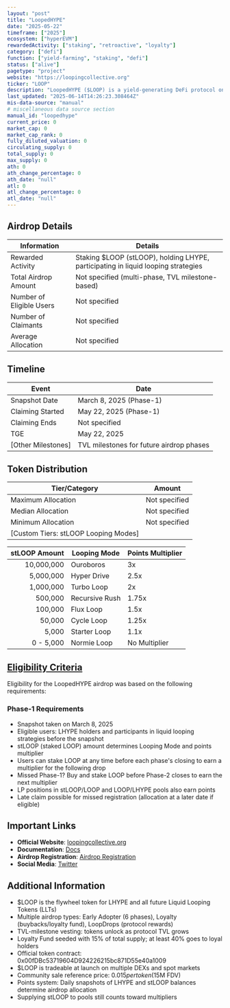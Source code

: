 ```yaml
---
layout: "post"
title: "LoopedHYPE"
date: "2025-05-22"
timeframe: ["2025"]
ecosystem: ["hyperEVM"]
rewardedActivity: ["staking", "retroactive", "loyalty"]
category: ["defi"]
function: ["yield-farming", "staking", "defi"]
status: ["alive"]
pagetype: "project"
website: "https://loopingcollective.org"
ticker: "LOOP"
description: "LoopedHYPE ($LOOP) is a yield-generating DeFi protocol on HyperEVM, enabling users to earn multipliers and airdrops by staking LOOP and participating in liquid looping strategies."
last_updated: "2025-06-14T14:26:23.308464Z"
mis-data-source: "manual"
# miscellaneous data source section
manual_id: "loopedhype"
current_price: 0
market_cap: 0
market_cap_rank: 0
fully_diluted_valuation: 0
circulating_supply: 0
total_supply: 0
max_supply: 0
ath: 0
ath_change_percentage: 0
ath_date: "null"
atl: 0
atl_change_percentage: 0
atl_date: "null"
---
```


## Airdrop Details

| Information              | Details                                                                           |
| ------------------------ | --------------------------------------------------------------------------------- |
| Rewarded Activity        | Staking $LOOP (stLOOP), holding LHYPE, participating in liquid looping strategies |
| Total Airdrop Amount     | Not specified (multi-phase, TVL milestone-based)                                  |
| Number of Eligible Users | Not specified                                                                     |
| Number of Claimants      | Not specified                                                                     |
| Average Allocation       | Not specified                                                                     |

## Timeline

| Event              | Date                                     |
| ------------------ | ---------------------------------------- |
| Snapshot Date      | March 8, 2025 (Phase-1)                  |
| Claiming Started   | May 22, 2025 (Phase-1)                   |
| Claiming Ends      | Not specified                            |
| TGE                | May 22, 2025                             |
| [Other Milestones] | TVL milestones for future airdrop phases |

## Token Distribution

| Tier/Category                        | Amount        |
| ------------------------------------ | ------------- |
| Maximum Allocation                   | Not specified |
| Median Allocation                    | Not specified |
| Minimum Allocation                   | Not specified |
| [Custom Tiers: stLOOP Looping Modes] |               |

| stLOOP Amount | Looping Mode   | Points Multiplier |
| ------------: | -------------- | ----------------- |
|    10,000,000 | Ouroboros      | 3x                |
|     5,000,000 | Hyper Drive    | 2.5x              |
|     1,000,000 | Turbo Loop     | 2x                |
|       500,000 | Recursive Rush | 1.75x             |
|       100,000 | Flux Loop      | 1.5x              |
|        50,000 | Cycle Loop     | 1.25x             |
|         5,000 | Starter Loop   | 1.1x              |
|     0 - 5,000 | Normie Loop    | No Multiplier     |

## [Eligibility Criteria](https://loopedhype.com/airdrop-registration)

Eligibility for the LoopedHYPE airdrop was based on the following requirements:

### Phase-1 Requirements
- Snapshot taken on March 8, 2025
- Eligible users: LHYPE holders and participants in liquid looping strategies before the snapshot
- stLOOP (staked LOOP) amount determines Looping Mode and points multiplier
- Users can stake LOOP at any time before each phase's closing to earn a multiplier for the following drop
- Missed Phase-1? Buy and stake LOOP before Phase-2 closes to earn the next multiplier
- LP positions in stLOOP/LOOP and LOOP/LHYPE pools also earn points
- Late claim possible for missed registration (allocation at a later date if eligible)

## Important Links

- **Official Website**: [loopingcollective.org](https://loopingcollective.org)
- **Documentation**: [Docs](https://docs.loopingcollective.org)
- **Airdrop Registration**: [Airdrop Registration](https://loopedhype.com/airdrop-registration)
- **Social Media**: [Twitter](https://x.com/Looped_HYPE)

## Additional Information

- $LOOP is the flywheel token for LHYPE and all future Liquid Looping Tokens (LLTs)
- Multiple airdrop types: Early Adopter (6 phases), Loyalty (buybacks/loyalty fund), LoopDrops (protocol rewards)
- TVL-milestone vesting: tokens unlock as protocol TVL grows
- Loyalty Fund seeded with 15% of total supply; at least 40% goes to loyal holders
- Official token contract: 0x00fDBc53719604D924226215bc871D55e40a1009
- $LOOP is tradeable at launch on multiple DEXs and spot markets
- Community sale reference price: $0.015 per token ($15M FDV)
- Points system: Daily snapshots of LHYPE and stLOOP balances determine airdrop allocation
- Supplying stLOOP to pools still counts toward multipliers